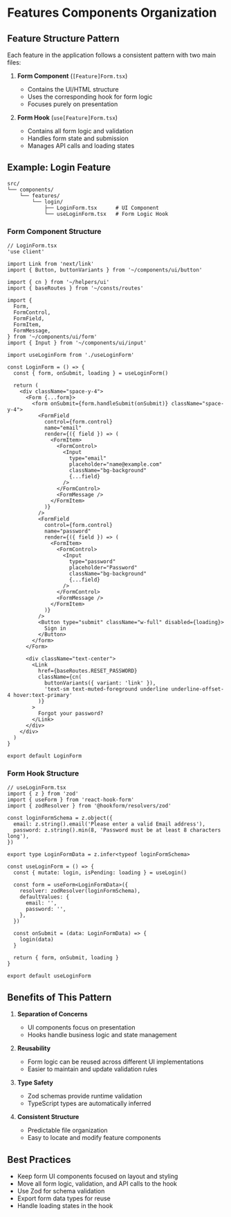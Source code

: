 # Features Components Organization

## Feature Structure Pattern

Each feature in the application follows a consistent pattern with two main files:

1. **Form Component** (`[Feature]Form.tsx`)

   - Contains the UI/HTML structure
   - Uses the corresponding hook for form logic
   - Focuses purely on presentation

2. **Form Hook** (`use[Feature]Form.tsx`)
   - Contains all form logic and validation
   - Handles form state and submission
   - Manages API calls and loading states

## Example: Login Feature

```
src/
└── components/
    └── features/
        └── login/
            ├── LoginForm.tsx      # UI Component
            └── useLoginForm.tsx   # Form Logic Hook
```

### Form Component Structure

```tsx
// LoginForm.tsx
'use client'

import Link from 'next/link'
import { Button, buttonVariants } from '~/components/ui/button'

import { cn } from '~/helpers/ui'
import { baseRoutes } from '~/consts/routes'

import {
  Form,
  FormControl,
  FormField,
  FormItem,
  FormMessage,
} from '~/components/ui/form'
import { Input } from '~/components/ui/input'

import useLoginForm from './useLoginForm'

const LoginForm = () => {
  const { form, onSubmit, loading } = useLoginForm()

  return (
    <div className="space-y-4">
      <Form {...form}>
        <form onSubmit={form.handleSubmit(onSubmit)} className="space-y-4">
          <FormField
            control={form.control}
            name="email"
            render={({ field }) => (
              <FormItem>
                <FormControl>
                  <Input
                    type="email"
                    placeholder="name@example.com"
                    className="bg-background"
                    {...field}
                  />
                </FormControl>
                <FormMessage />
              </FormItem>
            )}
          />
          <FormField
            control={form.control}
            name="password"
            render={({ field }) => (
              <FormItem>
                <FormControl>
                  <Input
                    type="password"
                    placeholder="Password"
                    className="bg-background"
                    {...field}
                  />
                </FormControl>
                <FormMessage />
              </FormItem>
            )}
          />
          <Button type="submit" className="w-full" disabled={loading}>
            Sign in
          </Button>
        </form>
      </Form>

      <div className="text-center">
        <Link
          href={baseRoutes.RESET_PASSWORD}
          className={cn(
            buttonVariants({ variant: 'link' }),
            'text-sm text-muted-foreground underline underline-offset-4 hover:text-primary'
          )}
        >
          Forgot your password?
        </Link>
      </div>
    </div>
  )
}

export default LoginForm
```

### Form Hook Structure

```tsx
// useLoginForm.tsx
import { z } from 'zod'
import { useForm } from 'react-hook-form'
import { zodResolver } from '@hookform/resolvers/zod'

const loginFormSchema = z.object({
  email: z.string().email('Please enter a valid Email address'),
  password: z.string().min(8, 'Password must be at least 8 characters long'),
})

export type LoginFormData = z.infer<typeof loginFormSchema>

const useLoginForm = () => {
  const { mutate: login, isPending: loading } = useLogin()

  const form = useForm<LoginFormData>({
    resolver: zodResolver(loginFormSchema),
    defaultValues: {
      email: '',
      password: '',
    },
  })

  const onSubmit = (data: LoginFormData) => {
    login(data)
  }

  return { form, onSubmit, loading }
}

export default useLoginForm
```

## Benefits of This Pattern

1. **Separation of Concerns**

   - UI components focus on presentation
   - Hooks handle business logic and state management

2. **Reusability**

   - Form logic can be reused across different UI implementations
   - Easier to maintain and update validation rules

3. **Type Safety**

   - Zod schemas provide runtime validation
   - TypeScript types are automatically inferred

4. **Consistent Structure**
   - Predictable file organization
   - Easy to locate and modify feature components

## Best Practices

- Keep form UI components focused on layout and styling
- Move all form logic, validation, and API calls to the hook
- Use Zod for schema validation
- Export form data types for reuse
- Handle loading states in the hook
